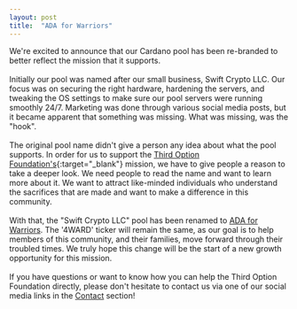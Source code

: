 ```yaml
---
layout: post
title:  "ADA for Warriors"
---
```

We're excited to announce that our Cardano pool has been re-branded to better reflect the mission that it supports.
<br /><br />
Initially our pool was named after our small business, Swift Crypto LLC.  Our focus was on securing the right hardware, hardening the servers, and tweaking the OS settings to make sure our pool servers were running smoothly 24/7.  Marketing was done through various social media posts, but it became apparent that something was missing.  What was missing, was the "hook".
<br /><br />
The original pool name didn't give a person any idea about what the pool supports.  In order for us to support the [Third Option Foundation's](https://www.thirdoptionfoundation.org/){:target="_blank"} mission, we have to give people a reason to take a deeper look.  We need people to read the name and want to learn more about it.  We want to attract like-minded individuals who understand the sacrifices that are made and want to make a difference in this community.
<br/><br/>
With that, the "Swift Crypto LLC" pool has been renamed to [ADA for Warriors](https://4wardpool.swiftcryptollc.com).  The '4WARD' ticker will remain the same, as our goal is to help members of this community, and their families, move forward through their troubled times.  We truly hope this change will be the start of a new growth opportunity for this mission.
<br /><br />
If you have questions or want to know how you can help the Third Option Foundation directly, please don't hesitate to contact us via one of our social media links in the [Contact](#contact) section!